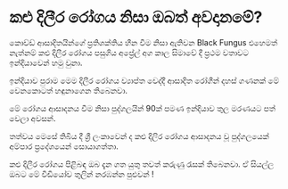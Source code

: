 # කළු දිලීර රෝගය නිසා ඔබත් අවදානමේ?

කොව්ඩ් ආසාදිතයින්ගේ ප්‍රතිශක්තිය හීන වීම නිසා ඇතිවන Black Fungus එහෙමත් නැත්නම් කළු දිලීර රෝගය පසුගිය අප්‍රේල් අග කාල සිමාවේ දී ප්‍රථම වතාවට ඉන්දියාවෙන් හමු වුනා.

ඉන්දියාව පුරාම මෙම දිලීර රෝගය ව්‍යාප්ත වෙද්දී ආසාදිත රෝගීන් දහස් ගණනක් මේ වෙනකොටත් හඳුනාගෙන තිබෙනවා.

මේ රෝගය ආසාදනය වීම නිසා පුද්ගලයින් 90ක් පමණ ඉන්දියාව තුල මරණයට පත් වෙලා අවසන්.

තත්වය මෙසේ තිබිය දී ශ්‍රී ලංකාවෙන් ද කළු දිලිර රෝගය ආසාදනය වූ පුද්ගලයෙක් අම්පාර ප්‍රදේශයෙන් සොයාගත්තා.

කළු දිලීර රෝගය පිළිබඳ ඔබ දැන ගත යුතු තවත් කරුණු රැසක් තිබෙනවා. ඒ සියල්ල ඔබට මේ වීඩියෝව තුලින් නරඹන්න පුළුවන් !